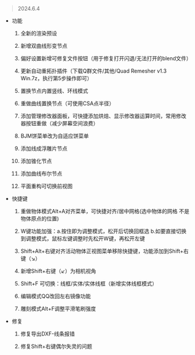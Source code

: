 > 2024.6.4

+ 功能
    1. 全新的渲染预设

    2. 新增双曲线形变节点

    3. 偏好设置新增可修复文件按钮（用于修复打开闪退/无法打开的blend文件）

    4. 更新自动重拓扑插件（下载Q群文件/其他/Quad Remesher v1.3 Win.7z，执行第5步操作即可）

    5. 置换节点内置竖线、环线模式

    6. 重做曲线置换节点（可使用CSA点半径）

    7. 添加管理修改器面板，可快捷添加烘焙、显示修改器运算时间，常用修改器按钮重做（减少屏幕空间浪费）

    8. BJM饼菜单改为自适应饼菜单

    9. 添加线成浮雕片节点

    10. 添加锥化节点

    11. 添加曲线布尔节点

    12. 平面重构可切换前视图

+ 快捷键
    1. 重做物体模式Alt+A对齐菜单，可快捷对齐/居中网格(选中物体的网格 不是物体原点的位置)

    2. W键功能加强：a.按住即为调整模式，松开后切换回框选 b.如要直接切换到调整模式，鼠标左键调整时先松开W键，再松开左键

    3. Shift+Alt+右键对齐活动物体正视图菜单移除快捷键，功能添加到Shift+右键（↘）

    4. 新增Shift+右键（↙）为相机视角

    5. Shift+F 可切换：线框/实体/实体线框（新增实体线框模式）

    6. 编辑模式QQ改回左右镜像功能

    7. 雕刻模式Alt+F调整平滑笔刷强度

+ 修复
    1. 修复导出DXF-线条报错

    2. 修复Shift+右键偶尔失灵的问题